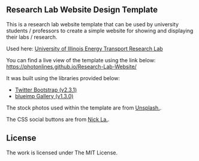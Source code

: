 
## Research Lab Website Design Template

This is a research lab website template that can be used by university students / professors to create a simple website for showing and displaying their labs / research. 

Used here: [University of Illinois Energy Transport Research Lab](http://etrl.mechanical.illinois.edu/)

You can find a live view of the template using the link below:
https://photonlines.github.io/Research-Lab-Website/

It was built using the libraries provided below:
- [Twitter Bootstrap (v2.3.1)](https://github.com/twbs/bootstrap)
- [blueimp Gallery (v1.3.0)](https://github.com/blueimp/Gallery)

The stock photos used within the template are from [Unsplash.](https://unsplash.com/). 

The CSS social buttons are from [Nick La.](http://webdesignerwall.com/tutorials/css-social-buttons).

## License
The work is licensed under The MIT License.
